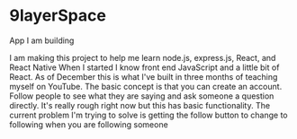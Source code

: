 # 9layerSpace
App I am building

I am making this project to help me learn node.js, express.js, React, and React Native
When I started I know front end JavaScript and a little bit of React. As of December
this is what I've built in three months of teaching myself on YouTube. The basic
concept is that you can create an account. Follow people to see what they are saying
and ask someone a question directly. It's really rough right now but this has basic 
functionality. The current problem I'm trying to solve is getting the follow button to 
change to following when you are following someone
